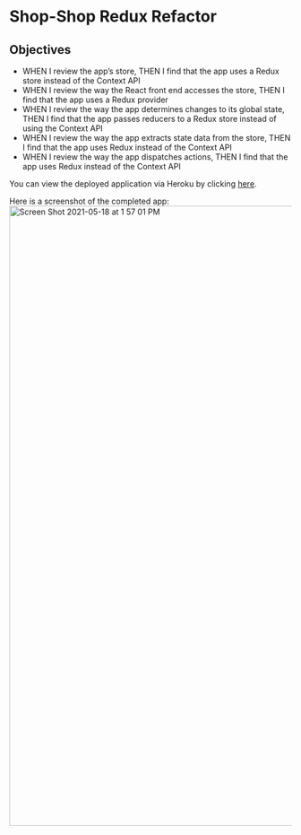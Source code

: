 # Shop-Shop Redux Refactor

## Objectives
- WHEN I review the app’s store, THEN I find that the app uses a Redux store instead of the Context API
- WHEN I review the way the React front end accesses the store, THEN I find that the app uses a Redux provider
- WHEN I review the way the app determines changes to its global state, THEN I find that the app passes reducers to a Redux store instead of using the Context API
- WHEN I review the way the app extracts state data from the store, THEN I find that the app uses Redux instead of the Context API
- WHEN I review the way the app dispatches actions, THEN I find that the app uses Redux instead of the Context API

You can view the deployed application via Heroku by clicking [here](https://rocky-taiga-92892.herokuapp.com/).

Here is a screenshot of the completed app: <img width="1106" alt="Screen Shot 2021-05-18 at 1 57 01 PM" src="https://user-images.githubusercontent.com/72775548/118715539-fa032700-b7e0-11eb-9300-795da1e8bdf5.png">
